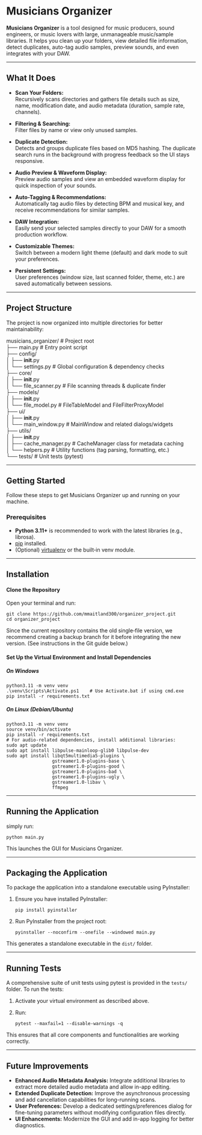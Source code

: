 # Musicians Organizer

**Musicians Organizer** is a tool designed for music producers, sound engineers, or music lovers with large, unmanageable music/sample libraries. It helps you clean up your folders, view detailed file information, detect duplicates, auto-tag audio samples, preview sounds, and even integrates with your DAW.

---

## What It Does

- **Scan Your Folders:**  
  Recursively scans directories and gathers file details such as size, name, modification date, and audio metadata (duration, sample rate, channels).

- **Filtering & Searching:**  
  Filter files by name or view only unused samples.

- **Duplicate Detection:**  
  Detects and groups duplicate files based on MD5 hashing. The duplicate search runs in the background with progress feedback so the UI stays responsive.

- **Audio Preview & Waveform Display:**  
  Preview audio samples and view an embedded waveform display for quick inspection of your sounds.

- **Auto-Tagging & Recommendations:**  
  Automatically tag audio files by detecting BPM and musical key, and receive recommendations for similar samples.

- **DAW Integration:**  
  Easily send your selected samples directly to your DAW for a smooth production workflow.

- **Customizable Themes:**  
  Switch between a modern light theme (default) and dark mode to suit your preferences.

- **Persistent Settings:**  
  User preferences (window size, last scanned folder, theme, etc.) are saved automatically between sessions.

---

## Project Structure

The project is now organized into multiple directories for better maintainability:

musicians_organizer/              # Project root  
├── main.py                       # Entry point script  
├── config/  
│   ├── __init__.py  
│   └── settings.py               # Global configuration & dependency checks  
├── core/  
│   ├── __init__.py  
│   └── file_scanner.py           # File scanning threads & duplicate finder  
├── models/  
│   ├── __init__.py  
│   └── file_model.py             # FileTableModel and FileFilterProxyModel  
├── ui/  
│   ├── __init__.py  
│   └── main_window.py            # MainWindow and related dialogs/widgets  
├── utils/  
│   ├── __init__.py  
│   ├── cache_manager.py          # CacheManager class for metadata caching  
│   └── helpers.py                # Utility functions (tag parsing, formatting, etc.)  
└── tests/                        # Unit tests (pytest)

---

## Getting Started

Follow these steps to get Musicians Organizer up and running on your machine.

### Prerequisites

- **Python 3.11+** is recommended to work with the latest libraries (e.g., librosa).
- [pip](https://pip.pypa.io/en/stable/) installed.
- (Optional) [virtualenv](https://virtualenv.pypa.io/en/latest/) or the built‑in venv module.

---

## Installation

#### Clone the Repository

Open your terminal and run:

    git clone https://github.com/mmaitland300/organizer_project.git
    cd organizer_project

Since the current repository contains the old single‑file version, we recommend creating a backup branch for it before integrating the new version. (See instructions in the Git guide below.)

#### Set Up the Virtual Environment and Install Dependencies

##### On Windows

    python3.11 -m venv venv
    .\venv\Scripts\Activate.ps1    # Use Activate.bat if using cmd.exe
    pip install -r requirements.txt

##### On Linux (Debian/Ubuntu)

    python3.11 -m venv venv
    source venv/bin/activate
    pip install -r requirements.txt
    # For audio-related dependencies, install additional libraries:
    sudo apt update
    sudo apt install libpulse-mainloop-glib0 libpulse-dev
    sudo apt install libqt5multimedia5-plugins \
                     gstreamer1.0-plugins-base \
                     gstreamer1.0-plugins-good \
                     gstreamer1.0-plugins-bad \
                     gstreamer1.0-plugins-ugly \
                     gstreamer1.0-libav \
                     ffmpeg

---

## Running the Application

simply run:

    python main.py

This launches the GUI for Musicians Organizer.

---

## Packaging the Application

To package the application into a standalone executable using PyInstaller:

1. Ensure you have installed PyInstaller:
   
       pip install pyinstaller

2. Run PyInstaller from the project root:

       pyinstaller --noconfirm --onefile --windowed main.py

This generates a standalone executable in the `dist/` folder.

---

## Running Tests

A comprehensive suite of unit tests using pytest is provided in the `tests/` folder. To run the tests:

1. Activate your virtual environment as described above.
2. Run:

       pytest --maxfail=1 --disable-warnings -q

This ensures that all core components and functionalities are working correctly.

---

## Future Improvements

- **Enhanced Audio Metadata Analysis:** Integrate additional libraries to extract more detailed audio metadata and allow in-app editing.
- **Extended Duplicate Detection:** Improve the asynchronous processing and add cancellation capabilities for long-running scans.
- **User Preferences:** Develop a dedicated settings/preferences dialog for fine-tuning parameters without modifying configuration files directly.
- **UI Enhancements:** Modernize the GUI and add in-app logging for better diagnostics.

